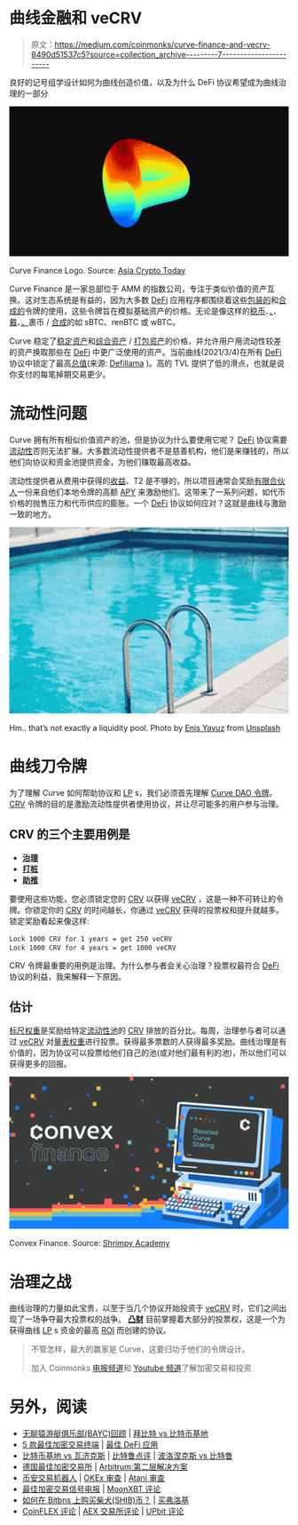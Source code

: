 # 曲线金融和 veCRV

> 原文：<https://medium.com/coinmonks/curve-finance-and-vecrv-8490d51537c5?source=collection_archive---------7----------------------->

良好的记号组学设计如何为曲线创造价值，以及为什么 DeFi 协议希望成为曲线治理的一部分

![](img/54d6adc35f0a29a3b254162813b38f2b.png)

Curve Finance Logo. Source: [Asia Crypto Today](http://asiacryptotoday.com)

Curve Finance 是一家总部位于 AMM 的指数公司，专注于类似价值的资产互换。这对生态系统是有益的，因为大多数 [DeFi](https://www.coindesk.com/learn/what-is-defi/) 应用程序都围绕着这些[包装的](https://www.coindesk.com/learn/what-are-wrapped-tokens/)和[合成的](https://coinmarketcap.com/alexandria/glossary/synthetic-asset)令牌的使用，这些令牌旨在模拟基础资产的价格。无论是像这样的[稳币](https://www.coindesk.com/learn/what-is-a-stablecoin/)、[、](https://coinmarketcap.com/hu/currencies/tether/)、[戴](https://coinmarketcap.com/currencies/multi-collateral-dai/)、[、](https://coinmarketcap.com/currencies/terrausd/)裹币 / [合成](https://coinmarketcap.com/alexandria/glossary/synthetic-asset)的如 sBTC、renBTC 或 wBTC。

Curve 稳定了[稳定资产](https://www.coindesk.com/learn/what-is-a-stablecoin/)和[综合资产](https://coinmarketcap.com/alexandria/glossary/synthetic-asset) / [打包资产](https://www.coindesk.com/learn/what-are-wrapped-tokens/)的价格，并允许用户用流动性较差的资产换取那些在 [DeFi](https://www.coindesk.com/learn/what-is-defi/) 中更广泛使用的资产。当前曲线(2021/3/4)在所有 [DeFi](https://www.coindesk.com/learn/what-is-defi/) 协议中锁定了最高[总值](https://coinmarketcap.com/alexandria/glossary/total-value-locked-tvl)(来源: [Defillama](https://defillama.com/) )。高的 TVL 提供了低的滑点，也就是说你支付的每笔掉期交易更少。

# 流动性问题

Curve 拥有所有相似价值资产的池，但是协议为什么要使用它呢？ [DeFi](https://www.coindesk.com/learn/what-is-defi/) 协议需要[流动性](https://coinmarketcap.com/alexandria/glossary/liquidity)否则无法扩展。大多数流动性提供者不是慈善机构，他们是来赚钱的，所以他们向协议和资金池提供资金，为他们赚取最高收益。

流动性提供者从费用中获得的[收益](https://www.coindesk.com/learn/what-is-yield-farming-the-rocket-fuel-of-defi-explained/)、T2 是不够的，所以项目通常会奖励[有限合伙人](https://coinmarketcap.com/alexandria/glossary/liquidity-provider)一份来自他们本地令牌的高额 [APY](https://www.investopedia.com/terms/a/apy.asp) 来激励他们。这带来了一系列问题，如代币价格的抛售压力和代币供应的膨胀。一个 [DeFi](https://www.coindesk.com/learn/what-is-defi/) 协议如何应对？这就是曲线与激励一致的地方。

![](img/b26a48185a895324e7f04ac8a62e58bb.png)

Hm.. that’s not exactly a liquidity pool. Photo by [Enis Yavuz](https://unsplash.com/@enisyavuz) from [Unsplash](https://unsplash.com/)

# 曲线刀令牌

为了理解 Curve 如何帮助协议和 [LP](https://coinmarketcap.com/alexandria/glossary/liquidity-provider) s，我们必须首先理解 [Curve DAO 令牌](https://coinmarketcap.com/hu/currencies/curve-dao-token/)。 [CRV](https://resources.curve.fi/base-features/understanding-crv) 令牌的目的是激励流动性提供者使用协议，并让尽可能多的用户参与治理。

## CRV 的三个主要用例是

*   [**治理**](https://resources.curve.fi/guides/voting)
*   [**打桩**](https://resources.curve.fi/guides/staking-your-crv)
*   [**助推**](https://resources.curve.fi/guides/boosting-your-crv-rewards)

要使用这些功能，您必须锁定您的 [CRV](https://resources.curve.fi/base-features/understanding-crv) 以获得 [veCRV](https://resources.curve.fi/faq/vote-locking-boost) ，这是一种不可转让的令牌。你锁定你的 [CRV](https://resources.curve.fi/base-features/understanding-crv) 的时间越长，你通过 [veCRV](https://resources.curve.fi/faq/vote-locking-boost) 获得的投票权和提升就越多。锁定奖励看起来像这样:

```
Lock 1000 CRV for 1 years = get 250 veCRV
Lock 1000 CRV for 4 years = get 1000 veCRV
```

CRV 令牌最重要的用例是治理。为什么参与者会关心治理？投票权最符合 [DeFi](https://www.coindesk.com/learn/what-is-defi/) 协议的利益，我来解释一下原因。

## 估计

[标尺权重](https://resources.curve.fi/faq/gauge-weights)是奖励给特定[流动性池](https://www.gemini.com/cryptopedia/what-is-a-liquidity-pool-crypto-market-liquidity)的 [CRV](https://resources.curve.fi/base-features/understanding-crv) 排放的百分比。每周，治理参与者可以通过 [veCRV](https://resources.curve.fi/faq/vote-locking-boost) 对[量表权重](https://resources.curve.fi/faq/gauge-weights)进行投票。获得最多票数的人获得最多奖励。曲线治理是有价值的，因为协议可以投票给他们自己的池(或对他们最有利的池)，所以他们可以获得更多的回报。

![](img/6245fa75f56af5443053bfdbe6893e2a.png)

Convex Finance. Source: [Shrimpy Academy](https://academy.shrimpy.io/)

# 治理之战

曲线治理的力量如此宝贵，以至于当几个协议开始投资于 [veCRV](https://resources.curve.fi/faq/vote-locking-boost) 时，它们之间出现了一场争夺最大投票权的战争。 [**凸财**](https://www.convexfinance.com/) 目前掌握着大部分的投票权，这是一个为获得曲线 [LP](https://coinmarketcap.com/alexandria/glossary/liquidity-provider) s 资金的最高 [ROI](https://www.investopedia.com/terms/r/returnoninvestment.asp) 而创建的协议。

> 不管怎样，最大的赢家是 Curve，这要归功于他们的令牌设计。
> 
> 加入 Coinmonks [电报频道](https://t.me/coincodecap)和 [Youtube 频道](https://www.youtube.com/c/coinmonks/videos)了解加密交易和投资

# 另外，阅读

*   [无聊猿游艇俱乐部(BAYC)回顾](https://coincodecap.com/bored-ape-yacht-club-bayc-review) | [拜比特 vs 比特币基地](https://coincodecap.com/bybit-vs-coinbase)
*   [5 款最佳加密交易终端](https://coincodecap.com/crypto-trading-terminals) | [最佳 DeFi 应用](https://coincodecap.com/best-defi-apps)
*   [比特币基地 vs 瓦济克斯](https://coincodecap.com/coinbase-vs-wazirx) | [比特鲁点评](https://coincodecap.com/bitrue-review) | [波洛涅克斯 vs 比特鲁](https://coincodecap.com/poloniex-vs-bittrex)
*   [德国最佳加密交易所](https://coincodecap.com/crypto-exchanges-in-germany) | [Arbitrum:第二层解决方案](https://coincodecap.com/arbitrum)
*   [币安交易机器人](/coinmonks/binance-trading-bots-d0d57bb62c4c) | [OKEx 审查](/coinmonks/okex-review-6b369304110f) | [Atani 审查](https://coincodecap.com/atani-review)
*   [最佳加密交易信号电报](/coinmonks/best-crypto-signals-telegram-5785cdbc4b2b) | [MoonXBT 评论](/coinmonks/moonxbt-review-6e4ab26d037)
*   [如何在 Bitbns 上购买柴犬(SHIB)币？](https://coincodecap.com/buy-shiba-bitbns) | [买弗洛基](https://coincodecap.com/buy-floki-inu-token)
*   [CoinFLEX 评论](https://coincodecap.com/coinflex-review) | [AEX 交易所评论](https://coincodecap.com/aex-exchange-review) | [UPbit 评论](https://coincodecap.com/upbit-review)